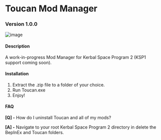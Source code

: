 # Toucan Mod Manager
### Version 1.0.0
![image](https://github.com/KSP2-Toucan/ToucanModManager/assets/1657477/8edb97ca-a1d2-44dc-8d10-7d273a1b4c41)

#### Description
A work-in-progress Mod Manager for Kerbal Space Program 2 (KSP1 support coming soon).

#### Installation
1. Extract the .zip file to a folder of your choice.
2. Run Toucan.exe
3. Enjoy!

#### FAQ
**[Q] -** How do I uninstall Toucan and all of my mods?

**[A] -** Navigate to your root Kerbal Space Program 2 directory in delete the BepInEx and Toucan folders.

